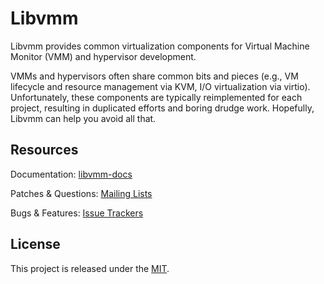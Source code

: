 # **Libvmm**

Libvmm provides common virtualization components for Virtual Machine Monitor
(VMM) and hypervisor development.

VMMs and hypervisors often share common bits and pieces (e.g., VM lifecycle and
resource management via KVM, I/O virtualization via virtio). Unfortunately,
these components are typically reimplemented for each project, resulting in
duplicated efforts and boring drudge work. Hopefully, Libvmm can help you avoid
all that.

<!--\## **Installation**-->

## **Resources**
Documentation:       [libvmm-docs](https://man.sr.ht/~satchmo/libvmm-docs)

Patches & Questions: [Mailing Lists](https://sr.ht/~satchmo/libvmm/lists)

Bugs & Features:     [Issue Trackers](https://sr.ht/~satchmo/libvmm/trackers)

## **License**
This project is released under the [MIT](LICENSE).
